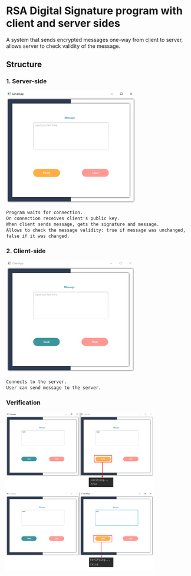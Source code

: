 # RSA Digital Signature program with client and server sides

A system that sends encrypted messages one-way from client to server, allows server to check validity of the message.


## Structure
### 1. Server-side    
<img src="/img/server.png" alt="server-side view" width="350"/>

    Program waits for connection.
    On connection receives client's public key.
    When client sends message, gets the signature and message.
    Allows to check the message validity: true if message was unchanged, false if it was changed.
    
### 2. Client-side
<img src="/img/client.png" alt="client-side view" width="350"/>
    
    Connects to the server.
    User can send message to the server.
    
### Verification

<img src="/img/verification.png" alt="unchanged message" width="400"/>
<img src="/img/verification_f.png" alt="changed message" width="400"/>
